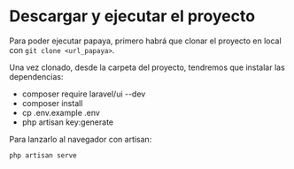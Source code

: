 # Descargar y ejecutar el proyecto

Para poder ejecutar papaya, primero habrá que clonar el proyecto en local con `git clone <url_papaya>`.

Una vez clonado, desde la carpeta del proyecto, tendremos que instalar las dependencias:

* composer require laravel/ui --dev
* composer install
* cp .env.example .env
* php artisan key:generate


Para lanzarlo al navegador con artisan:

`php artisan serve`